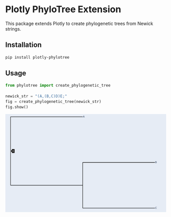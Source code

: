 # Plotly PhyloTree Extension

This package extends Plotly to create phylogenetic trees from Newick strings.

## Installation

```bash
pip install plotly-phylotree
```

## Usage

```python
from phylotree import create_phylogenetic_tree

newick_str = "(A,(B,C)D)E;"
fig = create_phylogenetic_tree(newick_str)
fig.show()
```
![Alt text](/examples/output_images/basic_tree_labels.png "Basic Tree")